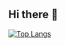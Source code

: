 ## Hi there 👋
[![Top Langs](https://github-readme-stats.vercel.app/api/top-langs/?username=seokhoonj)](https://github.com/anuraghazra/github-readme-stats)

<!--
**seokhoonj/seokhoonj** is a ✨ _special_ ✨ repository because its `README.md` (this file) appears on your GitHub profile.

Here are some ideas to get you started:

- 🔭 I’m currently working on ...
- 🌱 I’m currently learning ...
- 👯 I’m looking to collaborate on ...
- 🤔 I’m looking for help with ...
- 💬 Ask me about ...
- 📫 How to reach me: ...
- 😄 Pronouns: ...
- ⚡ Fun fact: ...
-->
